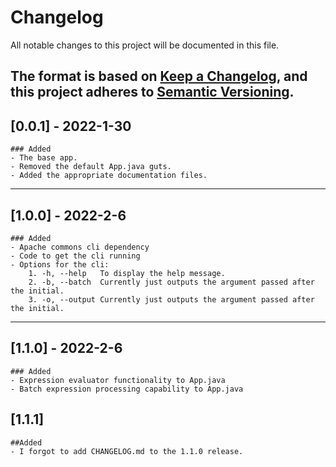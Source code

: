 # Changelog
All notable changes to this project will be documented in this file.

The format is based on [Keep a Changelog](https://keepachangelog.com/en/1.0.0/),
and this project adheres to [Semantic Versioning](https://semver.org/spec/v2.0.0.html).
---
## [0.0.1] - 2022-1-30
	### Added
	- The base app.
	- Removed the default App.java guts.
	- Added the appropriate documentation files.
---
## [1.0.0] - 2022-2-6
	### Added
	- Apache commons cli dependency
	- Code to get the cli running
	- Options for the cli:
		1. -h, --help	To display the help message.
		2. -b, --batch	Currently just outputs the argument passed after the initial.
		3. -o, --output	Currently just outputs the argument passed after the initial.
---
## [1.1.0] - 2022-2-6
	### Added
	- Expression evaluator functionality to App.java
	- Batch expression processing capability to App.java

## [1.1.1]
	##Added
	- I forgot to add CHANGELOG.md to the 1.1.0 release.
